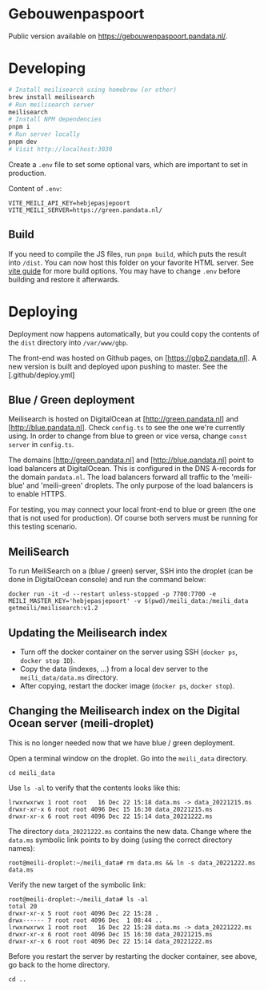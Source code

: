 # Gebouwenpaspoort

Public version available on https://gebouwenpaspoort.pandata.nl/.


# Developing

```sh
# Install meilisearch using homebrew (or other)
brew install meilisearch
# Run meilisearch server
meilisearch
# Install NPM dependencies
pnpm i
# Run server locally
pnpm dev
# Visit http://localhost:3030
```

Create a `.env` file to set some optional vars, which are important to set in production.

Content of `.env`:
```
VITE_MEILI_API_KEY=hebjepasjepoort
VITE_MEILI_SERVER=https://green.pandata.nl/
```

## Build

If you need to compile the JS files, run `pnpm build`, which puts the result into `/dist`.
You can now host this folder on your favorite HTML server.
See [vite guide](https://vitejs.dev/guide/build.html) for more build options.
You may have to change `.env` before building and restore it afterwards.


# Deploying

Deployment now happens automatically, but you could copy the contents of the `dist` directory into `/var/www/gbp`.

The front-end was hosted on Github pages, on [https://gbp2.pandata.nl].
A new version is built and deployed upon pushing to master. See the [.github/deploy.yml]

## Blue / Green deployment

Meilisearch is hosted on DigitalOcean at [http://green.pandata.nl] and [http://blue.pandata.nl].
Check `config.ts` to see the one we're currently using.
In order to change from blue to green or vice versa, change `const server` in `config.ts`.

The domains [http://green.pandata.nl] and [http://blue.pandata.nl] point to load balancers at DigitalOcean.
This is configured in the DNS A-records for the domain `pandata.nl`.
The load balancers forward all traffic to the 'meili-blue' and 'meili-green' droplets.
The only purpose of the load balancers is to enable HTTPS.

For testing, you may connect your local front-end to blue or green (the one that is not used for production).
Of course both servers must be running for this testing scenario.

## MeiliSearch

To run MeiliSearch on a (blue / green) server, SSH into the droplet (can be done in DigitalOcean console) and run the command below:

```
docker run -it -d --restart unless-stopped -p 7700:7700 -e MEILI_MASTER_KEY='hebjepasjepoort' -v $(pwd)/meili_data:/meili_data getmeili/meilisearch:v1.2
```

## Updating the Meilisearch index

- Turn off the docker container on the server using SSH (`docker ps`, `docker stop ID`).
- Copy the data (indexes, ...) from a local dev server to the `meili_data/data.ms` directory.
- After copying, restart the docker image (`docker ps`, `docker stop`).

## Changing the Meilisearch index on the Digital Ocean server (meili-droplet)

This is no longer needed now that we have blue / green deployment.

Open a terminal window on the droplet.
Go into the `meili_data` directory.

```
cd meili_data
```

Use `ls -al` to verify that the contents looks like this:

```
lrwxrwxrwx 1 root root   16 Dec 22 15:18 data.ms -> data_20221215.ms
drwxr-xr-x 6 root root 4096 Dec 15 16:30 data_20221215.ms
drwxr-xr-x 6 root root 4096 Dec 22 15:14 data_20221222.ms
```

The directory `data_20221222.ms` contains the new data.
Change where the `data.ms` symbolic link points to by doing (using the correct directory names):

```
root@meili-droplet:~/meili_data# rm data.ms && ln -s data_20221222.ms data.ms
```

Verify the new target of the symbolic link:

```
root@meili-droplet:~/meili_data# ls -al
total 20
drwxr-xr-x 5 root root 4096 Dec 22 15:28 .
drwx------ 7 root root 4096 Dec  1 08:44 ..
lrwxrwxrwx 1 root root   16 Dec 22 15:28 data.ms -> data_20221222.ms
drwxr-xr-x 6 root root 4096 Dec 15 16:30 data_20221215.ms
drwxr-xr-x 6 root root 4096 Dec 22 15:14 data_20221222.ms
```

Before you restart the server by restarting the docker container, see above,
go back to the home directory.

```
cd ..
```

